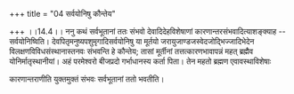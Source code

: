 +++
title = "04 सर्वयोनिषु कौन्तेय"

+++
।।14.4।। ननु कथं सर्वभूतानां ततः संभवो देवादिदेहविशेषाणां
कारणान्तरसंभवादित्याशङ्क्याह -- सर्वयोनिष्विति।
देवपितृमनुष्यपशुमृगादिसर्वयोनिषु या मूर्तयो
जरायुजाण्डजस्वेदजोद्भिज्जादिभेदेन विलक्षणविविधसंस्थानास्तनवः संभवन्ति हे
कौन्तेय; तासां मूर्तीनां तत्तत्कारणभावापन्नं महत् ब्रह्मैव
योनिर्मातृस्थानीयां। अहं परमेश्वरो बीजप्रदो गर्भाधानस्य कर्ता पिता। तेन
महतो ब्रह्मण एवावस्थाविशेषाः  
  
कारणान्तराणीति युक्तमुक्तं संभवः सर्वभूतानां ततो भवतीति।
